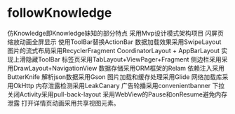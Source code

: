# followKnowledge
仿Knowledge即Knowledge妹知的部分特点
采用Mvp设计模式架构项目
闪屏页缩放动画全屏显示
使用ToolBar替换ActionBar
数据加载效果采用SwipeLayout
图片的流式布局采用RecyclerFragment
CoordinatorLayout + AppBarLayout 实现上滑隐藏ToolBar
标签页采用TabLayout+ViewPager+Fragment
侧边栏采用采用DrawLayout+NavigationView
数据存储采用ORM框架的Relam
依赖注入采用ButterKnife
解析json数据采用Gson
图片加载和缓存处理采用Glide
网络加载库采用OkHttp
内存泄露检测采用LeakCanary
广告轮播采用convenientbanner
下拉关闭Activity采用pull-back-layout
采用WebView的Pause和onResume避免内存泄露
打开详情页动画采用共享视图元素。
